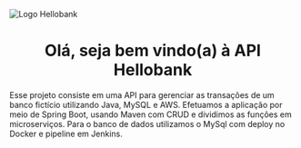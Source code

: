 <img src="‪C:\Users\wende\Downloads\thnhyt5gg.png"  alt="Logo Hellobank" title="Logo Hellobank"></img>
<h1 align="center" id="topo">Olá, seja bem vindo(a) à API Hellobank</h1>
Esse projeto consiste em uma API para gerenciar as transações de um banco fictício utilizando Java, MySQL e AWS. Efetuamos a aplicação por meio de Spring Boot, usando Maven com CRUD e dividimos as funções em microserviços. Para o banco de dados utilizamos o MySql com deploy no Docker e pipeline em Jenkins.
